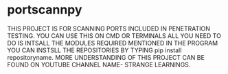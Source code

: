 # portscannpy
THIS PROJECT IS FOR SCANNING PORTS INCLUDED IN PENETRATION TESTING.
YOU CAN USE THIS ON CMD OR TERMINALS ALL YOU NEED TO DO IS INTSALL THE MODULES REQUIRED MENTIONED IN THE PROGRAM YOU CAN INSTSLL THE REPOSITORIES BY TYPING pip install repositoryname. 
MORE UNDERSTANDING OF THIS PROJECT CAN BE FOUND ON YOUTUBE 
CHANNEL NAME- STRANGE LEARNINGS.
